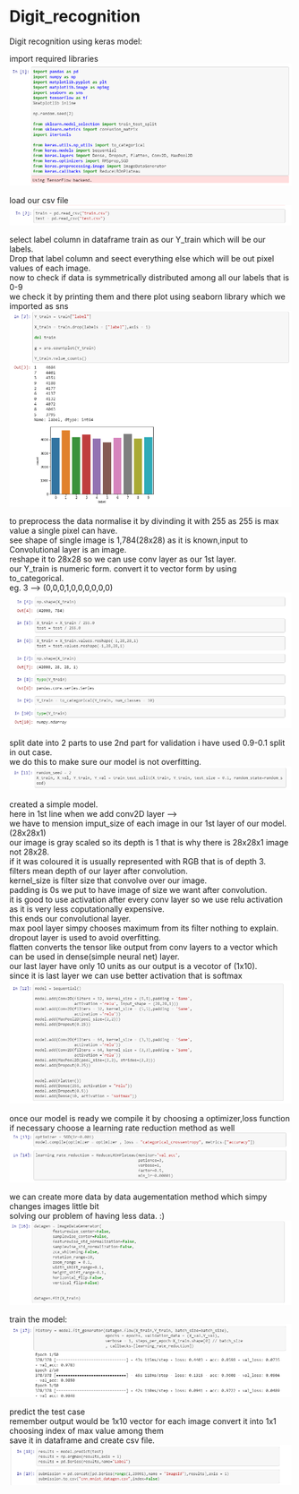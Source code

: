 # Digit_recognition
Digit recognition using keras model:

import required libraries
![](images/digit_1.PNG)

load our csv file
![](images/digit_2.PNG)

select label column in dataframe train as our Y_train which will be our labels.<br/>
Drop that label column and seect everything else which will be out pixel values of each image.<br/>
now to check if data is symmetrically distributed among all our labels that is 0-9<br/>
we check it by printing them and there plot using seaborn library which we imported as sns
![](images/digit_3.PNG)

to preprocess the data normalise it by divinding it with 255 as 255 is max value a single pixel can have.<br/>
see shape of single image is 1,784(28x28) as it is known,input to Convolutional layer is an image.<br/>
reshape it to 28x28 so we can use conv layer as our 1st layer.<br/>
our Y_train is numeric form. convert it to vector form by using to_categorical.<br/>
eg. 3 --> (0,0,0,1,0,0,0,0,0,0)
![](images/digit_4.PNG)

split date into 2 parts to use 2nd part for validation i have used 0.9-0.1 split in out case.<br/>
we do this to make sure our model is not overfitting.<br/>
![](images/digit_5.PNG)

created a simple model.<br/>
here in 1st line when we add conv2D layer --><br/>
we have to mension imput_size of each image in our 1st layer of our model.(28x28x1)<br/>
our image is gray scaled so its depth is 1 that is why there is 28x28x1 image not 28x28.<br/>
if it was coloured it is usually represented with RGB that is of depth 3.<br/>
filters mean depth of our layer after convolution.<br/>
kernel_size is filter size that convolve over our image.<br/>
padding is 0s we put to have image of size we want after convolution.<br/>
it is good to use activation after every conv layer so we use relu activation as it is very less coputationally expensive.<br/>
this ends our convolutional layer.<br/>
max pool layer simpy chooses maximum from its filter nothing to explain.<br/>
dropout layer is used to avoid overfitting.<br/>
flatten converts the tensor like output from conv layers to a vector which can be used in dense(simple neural net) layer.<br/>
our last layer have only 10 units as our output is a vecotor of (1x10).<br/>
since it is last layer we can use better activation that is softmax
![](images/digit_6.PNG)

once our model is ready we compile it by choosing a optimizer,loss function if necessary choose a learning rate reduction method as well<br/>
![](images/digit_7.PNG)

we can create more data by data augementation method which simpy changes images little bit<br/>
solving our problem of having less data. :) <br/>
![](images/digit_8.PNG)

train the model:<br/>
![](images/digit_9.PNG)

predict the test case<br/>
remember output would be 1x10 vector for each image convert it into 1x1 choosing index of max value among them<br/>
save it in dataframe and create csv file.<br/>
![](images/digit_10.PNG)
